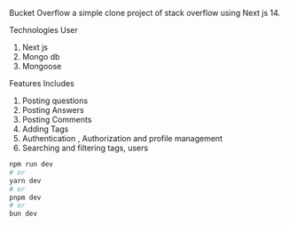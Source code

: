 Bucket Overflow a simple clone project of stack overflow using Next js 14.

Technologies User
1) Next js
2) Mongo db
3) Mongoose

Features Includes
1) Posting questions
2) Posting Answers
3) Posting Comments
4) Adding Tags
5) Authentication , Authorization and profile management
6) Searching and filtering tags, users

```bash
npm run dev
# or
yarn dev
# or
pnpm dev
# or
bun dev
```
